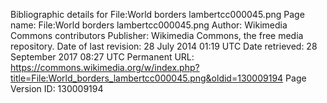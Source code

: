 Bibliographic details for File:World borders lambertcc000045.png
Page name: File:World borders lambertcc000045.png
Author: Wikimedia Commons contributors
Publisher: Wikimedia Commons, the free media repository.
Date of last revision: 28 July 2014 01:19 UTC
Date retrieved:
28 September 2017 08:27 UTC
Permanent URL: https://commons.wikimedia.org/w/index.php?title=File:World_borders_lambertcc000045.png&oldid=130009194
Page Version ID: 130009194

